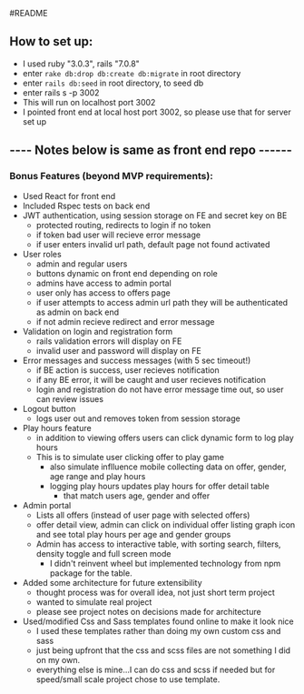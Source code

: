 #README

## How to set up:

- I used ruby "3.0.3", rails "7.0.8"
- enter `rake db:drop db:create db:migrate` in root directory
- enter `rails db:seed` in root directory, to seed db
- enter rails s -p 3002
- This will run on localhost port 3002
- I pointed front end at local host port 3002, so please use that for server set up

## ---- Notes below is same as front end repo ------

### Bonus Features (beyond MVP requirements):

- Used React for front end
- Included Rspec tests on back end
- JWT authentication, using session storage on FE and secret key on BE
  - protected routing, redirects to login if no token
  - if token bad user will recieve error message
  - if user enters invalid url path, default page not found activated
- User roles
  - admin and regular users
  - buttons dynamic on front end depending on role
  - admins have access to admin portal
  - user only has access to offers page
  - if user attempts to access admin url path they will be authenticated as admin on back end
  - if not admin recieve redirect and error message
- Validation on login and registration form
  - rails validation errors will display on FE
  - invalid user and password will display on FE
- Error messages and success messages (with 5 sec timeout!)
  - if BE action is success, user recieves notification
  - if any BE error, it will be caught and user recieves notification
  - login and registration do not have error message time out, so user can review issues
- Logout button
  - logs user out and removes token from session storage
- Play hours feature
  - in addition to viewing offers users can click dynamic form to log play hours
  - This is to simulate user clicking offer to play game
    - also simulate inflluence mobile collecting data on offer, gender, age range and play hours
    - logging play hours updates play hours for offer detail table
      - that match users age, gender and offer
- Admin portal
  - Lists all offers (instead of user page with selected offers)
  - offer detail view, admin can click on individual offer listing graph icon and see total play hours per age and gender groups
  - Admin has access to interactive table, with sorting search, filters, density toggle and full screen mode
    - I didn't reinvent wheel but implemented technology from npm package for the table.
- Added some architecture for future extensibility
  - thought process was for overall idea, not just short term project
  - wanted to simulate real project
  - please see project notes on decisions made for architecture
- Used/modified Css and Sass templates found online to make it look nice
  - I used these templates rather than doing my own custom css and sass
  - just being upfront that the css and scss files are not something I did on my own.
  - everything else is mine...I can do css and scss if needed but for speed/small scale project chose to use template.
